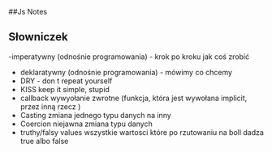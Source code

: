 ##Js Notes

## Słowniczek
-imperatywny (odnośnie programowania) - krok po kroku jak coś zrobić
- deklaratywny (odnośnie programowania) - mówimy co chcemy
- DRY - don t repeat yourself
- KISS keep it simple, stupid
- callback wywyołanie zwrotne (funkcja, która jest wywołana implicit, przez inną rzecz )
- Casting zmiana jednego typu danych na inny 
- Coercion niejawna zmiana typu danych 
- truthy/falsy values wszystkie wartosci które po rzutowaniu na boll dadza true albo false
